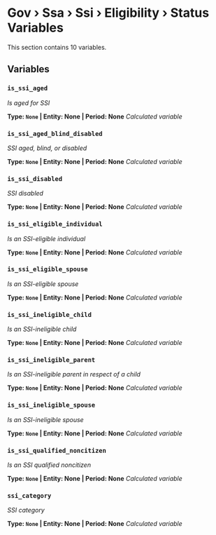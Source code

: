 # Gov › Ssa › Ssi › Eligibility › Status Variables

This section contains 10 variables.

## Variables

### `is_ssi_aged`
*Is aged for SSI*

**Type: `None` | Entity: None | Period: None**
*Calculated variable*

### `is_ssi_aged_blind_disabled`
*SSI aged, blind, or disabled*

**Type: `None` | Entity: None | Period: None**
*Calculated variable*

### `is_ssi_disabled`
*SSI disabled*

**Type: `None` | Entity: None | Period: None**
*Calculated variable*

### `is_ssi_eligible_individual`
*Is an SSI-eligible individual*

**Type: `None` | Entity: None | Period: None**
*Calculated variable*

### `is_ssi_eligible_spouse`
*Is an SSI-eligible spouse*

**Type: `None` | Entity: None | Period: None**
*Calculated variable*

### `is_ssi_ineligible_child`
*Is an SSI-ineligible child*

**Type: `None` | Entity: None | Period: None**
*Calculated variable*

### `is_ssi_ineligible_parent`
*Is an SSI-ineligible parent in respect of a child*

**Type: `None` | Entity: None | Period: None**
*Calculated variable*

### `is_ssi_ineligible_spouse`
*Is an SSI-ineligible spouse*

**Type: `None` | Entity: None | Period: None**
*Calculated variable*

### `is_ssi_qualified_noncitizen`
*Is an SSI qualified noncitizen*

**Type: `None` | Entity: None | Period: None**
*Calculated variable*

### `ssi_category`
*SSI category*

**Type: `None` | Entity: None | Period: None**
*Calculated variable*
